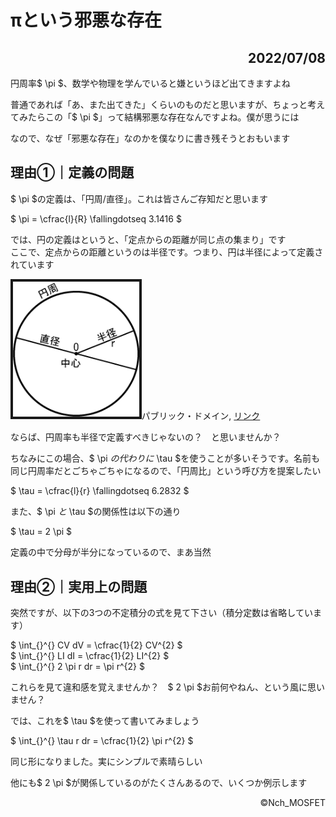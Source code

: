 # πという邪悪な存在

<h2><div align="right">2022/07/08</div></h2>

<!-- 記事ここから -->

円周率$ \pi $、数学や物理を学んでいると嫌というほど出てきますよね

普通であれば「あ、また出てきた」くらいのものだと思いますが、ちょっと考えてみたらこの「$ \pi $」って結構邪悪な存在なんですよね。僕が思うには

なので、なぜ「邪悪な存在」なのかを僕なりに書き残そうとおもいます

## 理由①｜定義の問題

$ \pi $の定義は、「円周/直径」。これは皆さんご存知だと思います

$ \pi = \cfrac{l}{R} \fallingdotseq 3.1416 $

では、円の定義はというと、「定点からの距離が同じ点の集まり」です  
ここで、定点からの距離というのは半径です。つまり、円は半径によって定義されています

<img src="./../../img/circle.png" alt="円の図" width="40%" border="4">パブリック・ドメイン, <a href="https://commons.wikimedia.org/w/index.php?curid=102465847">リンク</a>


ならば、円周率も半径で定義すべきじゃないの？　と思いませんか？

ちなみにこの場合、$ \pi $の代わりに$ \tau $を使うことが多いそうです。名前も同じ円周率だとごちゃごちゃになるので、「円周比」という呼び方を提案したい

$ \tau = \cfrac{l}{r} \fallingdotseq 6.2832 $

また、$ \pi $と$ \tau $の関係性は以下の通り

$ \tau = 2 \pi $

定義の中で分母が半分になっているので、まあ当然

## 理由②｜実用上の問題

突然ですが、以下の3つの不定積分の式を見て下さい（積分定数は省略しています）

$ \int_{}^{} CV dV = \cfrac{1}{2} CV^{2} $  
$ \int_{}^{} LI dI = \cfrac{1}{2} LI^{2} $  
$ \int_{}^{} 2 \pi r dr = \pi r^{2} $  

これらを見て違和感を覚えませんか？　$ 2 \pi $お前何やねん、という風に思いません？

では、これを$ \tau $を使って書いてみましょう

$ \int_{}^{} \tau r dr = \cfrac{1}{2} \pi r^{2} $  

同じ形になりました。実にシンプルで素晴らしい

他にも$ 2 \pi $が関係しているのがたくさんあるので、いくつか例示します

<!-- 記事ここまで -->

<footer><div align="right">©Nch_MOSFET</div></footer>

<!-- 画像を入れる時は
<img src="パス" alt="" width="75%" border="4">
<img src="./../../img/" alt="" width="75%" border="4">
-->

<!-- Twitterのツイートを埋め込むときは公式の埋め込みリンクをそのまま貼るだけで良い -->
